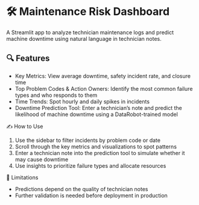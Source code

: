 # 🛠️ Maintenance Risk Dashboard
A Streamlit app to analyze technician maintenance logs and predict machine downtime using natural language in technician notes.

## 🔍 Features
- Key Metrics: View average downtime, safety incident rate, and closure time
- Top Problem Codes & Action Owners: Identify the most common failure types and who responds to them
- Time Trends: Spot hourly and daily spikes in incidents
- Downtime Prediction Tool: Enter a technician’s note and predict the likelihood of machine downtime using a DataRobot-trained model

✍️ How to Use
1. Use the sidebar to filter incidents by problem code or date
2. Scroll through the key metrics and visualizations to spot patterns
3. Enter a technician note into the prediction tool to simulate whether it may cause downtime
4. Use insights to prioritize failure types and allocate resources

🧩 Limitations
- Predictions depend on the quality of technician notes
- Further validation is needed before deployment in production
